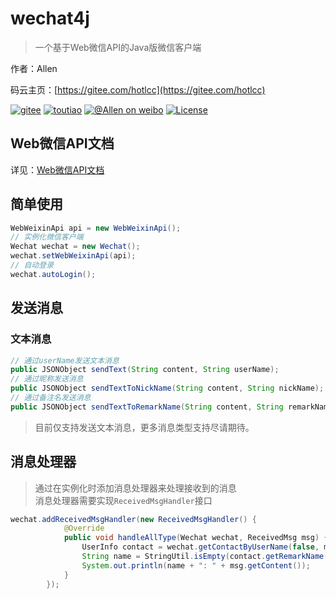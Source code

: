 # wechat4j

> 一个基于Web微信API的Java版微信客户端

作者：Allen

码云主页：[https://gitee.com/hotlcc](https://gitee.com/hotlcc)

[![gitee](https://img.shields.io/badge/gitee-%40hotlcc-green.svg)](https://gitee.com/hotlcc)
[![toutiao](https://img.shields.io/badge/toutiao-%40Allen-red.svg)](https://www.toutiao.com/c/user/3341863552/#mid=51655113888)
[![@Allen on weibo](https://img.shields.io/badge/weibo-%40Allen-orange.svg)](https://weibo.com/hotloveu?is_hot=1)
[![License](https://img.shields.io/badge/license-Apache%202-4EB1BA.svg)](http://www.apache.org/licenses/LICENSE-2.0.html)

## Web微信API文档

详见：[Web微信API文档](doc/web-weixin-api.md)

## 简单使用

```java
WebWeixinApi api = new WebWeixinApi();
// 实例化微信客户端
Wechat wechat = new Wechat();
wechat.setWebWeixinApi(api);
// 自动登录
wechat.autoLogin();
```

## 发送消息

### 文本消息

```java
// 通过userName发送文本消息
public JSONObject sendText(String content, String userName);
// 通过昵称发送消息
public JSONObject sendTextToNickName(String content, String nickName);
// 通过备注名发送消息
public JSONObject sendTextToRemarkName(String content, String remarkName);
```

> 目前仅支持发送文本消息，更多消息类型支持尽请期待。

## 消息处理器

> 通过在实例化时添加消息处理器来处理接收到的消息<br>
> 消息处理器需要实现`ReceivedMsgHandler`接口

```java
wechat.addReceivedMsgHandler(new ReceivedMsgHandler() {
            @Override
            public void handleAllType(Wechat wechat, ReceivedMsg msg) {
                UserInfo contact = wechat.getContactByUserName(false, msg.getFromUserName());
                String name = StringUtil.isEmpty(contact.getRemarkName()) ? contact.getNickName() : contact.getRemarkName();
                System.out.println(name + ": " + msg.getContent());
            }
        });
```

